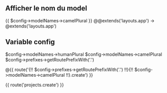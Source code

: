 
## Afficher le nom du model
{{ $config->modelNames->camelPlural }}
@@extends('layouts.app') -> @extends('layouts.app')



## Variable config
$config->modelNames->humanPlural
$config->modelNames->camelPlural
$config->prefixes->getRoutePrefixWith('.')


@{{ route('{!! $config->prefixes->getRoutePrefixWith('.') !!}{!! $config->modelNames->camelPlural !!}.create') }}

{{ route('projects.create') }}



